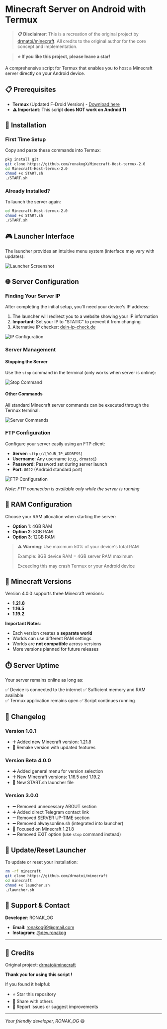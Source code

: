# Minecraft Server on Android with Termux

> **📋 Disclaimer**: This is a recreation of the original project by [drmatoi/minecraft](https://github.com/drmatoi/minecraft). All credits to the original author for the core concept and implementation.

> **⭐ If you like this project, please leave a star!**

A comprehensive script for Termux that enables you to host a Minecraft server directly on your Android device.

## 📋 Prerequisites

- **Termux** (Updated F-Droid Version) - [Download here](https://f-droid.org/de/packages/com.termux/)
- **⚠️ Important**: This script **does NOT work on Android 11**

## 🚀 Installation

### First Time Setup

Copy and paste these commands into Termux:

```bash
pkg install git
git clone https://github.com/ronakogX/Minecraft-Host-termux-2.0
cd Minecraft-Host-termux-2.0
chmod +x START.sh
./START.sh
```

### Already Installed?

To launch the server again:

```bash
cd Minecraft-Host-termux-2.0
chmod +x START.sh
./START.sh
```

## 🎮 Launcher Interface

The launcher provides an intuitive menu system (interface may vary with updates):

![Launcher Screenshot](https://github.com/user-attachments/assets/7bd701fd-4459-48cd-8741-602146ba394a)

## 🌐 Server Configuration

### Finding Your Server IP

After completing the initial setup, you'll need your device's IP address:

1. The launcher will redirect you to a website showing your IP information
2. **Important**: Set your IP to "STATIC" to prevent it from changing
3. Alternative IP checker: [dein-ip-check.de](https://www.dein-ip-check.de)

![IP Configuration](https://github.com/user-attachments/assets/79705d4f-6607-4101-81e1-72f9a5f8a8c7)

### Server Management

#### Stopping the Server
Use the `stop` command in the terminal (only works when server is online):

![Stop Command](https://github.com/user-attachments/assets/43def0ac-6d6d-4c12-bac6-4eee9ee2bf3c)

#### Other Commands
All standard Minecraft server commands can be executed through the Termux terminal:

![Server Commands](https://github.com/user-attachments/assets/8a6fe155-265c-4ef7-900f-89015ab370db)

### FTP Configuration

Configure your server easily using an FTP client:

- **Server**: `sftp://[YOUR_IP_ADDRESS]`
- **Username**: Any username (e.g., `drmatoi`)
- **Password**: Password set during server launch
- **Port**: `8022` (Android standard port)

![FTP Configuration](https://github.com/user-attachments/assets/be017e47-9f73-4e49-9ca7-f94ba65f4426)

*Note: FTP connection is available only while the server is running*

## 💾 RAM Configuration

Choose your RAM allocation when starting the server:

- **Option 1**: 4GB RAM
- **Option 2**: 8GB RAM  
- **Option 3**: 12GB RAM

> **⚠️ Warning**: Use maximum 50% of your device's total RAM
> 
> Example: 8GB device RAM = 4GB server RAM maximum
> 
> Exceeding this may crash Termux or your Android device

## 🎯 Minecraft Versions

Version 4.0.0 supports three Minecraft versions:

- **1.21.8**
- **1.16.5** 
- **1.19.2**

**Important Notes**:
- Each version creates a **separate world**
- Worlds can use different RAM settings
- Worlds are **not compatible** across versions
- More versions planned for future releases

## ⏱️ Server Uptime

Your server remains online as long as:

✅ Device is connected to the internet
✅ Sufficient memory and RAM available  
✅ Termux application remains open
✅ Script continues running

## 📝 Changelog

### Version 1.0.1
- ➕ Added new Minecraft version: 1.21.8
- 🔄 Remake version with updated features
### Version Beta 4.0.0
- ➕ Added general menu for version selection
- ➕ New Minecraft versions: 1.16.5 and 1.19.2
- 🔄 New START.sh launcher file

### Version 3.0.0
- ➖ Removed unnecessary ABOUT section
- ➕ Added direct Telegram contact link
- ➖ Removed SERVER UP-TIME section
- ➖ Removed alwaysonline.sh (integrated into launcher)
- 🎯 Focused on Minecraft 1.21.8
- ➖ Removed EXIT option (use `stop` command instead)

## 🔄 Update/Reset Launcher

To update or reset your installation:

```bash
rm -rf minecraft
git clone https://github.com/drmatoi/minecraft
cd minecraft
chmod +x launcher.sh
./launcher.sh
```

## 🤝 Support & Contact

**Developer**: RONAK_OG

- **Email**: ronakog69@gmail.com
- **Instagram**: [@dev.ronakog](https://www.instagram.com/dev.ronakog/)

---

## 🙏 Credits

Original project: [drmatoi/minecraft](https://github.com/drmatoi/minecraft)

**Thank you for using this script !** 

If you found it helpful:
- ⭐ Star this repository
- 🔄 Share with others
- 💬 Report issues or suggest improvements

---

*Your friendly developer, RONAK_OG* 😄
